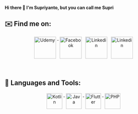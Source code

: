 #### Hi there 👋 I'm Supriyanto, but you can call me Supri

<!--
**Supriyanto6543/Supriyanto6543** is a ✨ _special_ ✨ repository because its `README.md` (this file) appears on your GitHub profile.

Here are some ideas to get you started:

🔭 I’m currently working on an new Startup
- 🌱 I’m currently learning 3d Game Development
- 👯 I’m looking to collaborate on open source project
- 🤔 I’m looking for help with ...
- 💬 Ask me about ...
- 📫 How to reach me: ...
- 😄 Pronouns: ...
- ⚡ Fun fact: ...
-->

## ✉️ Find me on:


<p align="center">
 <a href="https://www.udemy.com/user/84d70a98-e092-4a28-ab25-7d3bd5ecced4/?src=sac&kw=supriyanto" target="_blank"> <img src="https://user-images.githubusercontent.com/33416633/115433385-b513c100-a231-11eb-8bf3-8035320ed303.png" alt="Udemy" height="70" style="vertical-align:top; margin:4px"> </a>
 <a href="https://www.youtube.com/channel/UCizUJOglH-20rxYPP_FCwCA" target="_blank" rel="noopener noreferrer"> <img src="https://user-images.githubusercontent.com/33416633/115433910-4420d900-a232-11eb-8e5b-18a5bf1e163b.png" alt="Facebook" height="70" style="vertical-align:top; margin:4px"></a>
 <a href="http://www.linkedin.com/in/supri-yanto-6569a011a/"> <img src="https://user-images.githubusercontent.com/33416633/115434122-864a1a80-a232-11eb-9e99-56b7513ac3c2.png" alt="Linkedin" height="70" style="vertical-align:top; margin:4px"></a>
 <a href="mailto:supriyanto6543@gmail.com"> <img src="https://user-images.githubusercontent.com/33416633/115434591-125c4200-a233-11eb-85af-5ce6c46fe7b1.png" alt="Linkedin" height="70" style="vertical-align:top; margin:4px"></a>
</p>

<br />

## 🧰 Languages and Tools:
<p align="center">
<a href="https://www.udemy.com/course/kotlin-dari-nol-sampai-mahir-membuat-aplikasi-e-commerce/" target="_blank"> <img src="https://user-images.githubusercontent.com/33416633/115434912-741cac00-a233-11eb-9afe-5549cb531071.png" alt="Kotlin" height="50" style="vertical-align:top; margin:4px"> </a>
<a href="https://www.udemy.com/course/kursus-lengkap-java-dan-android-studio-build-9-apps/" target="_blank"> <img src="https://user-images.githubusercontent.com/33416633/115435393-fb6a1f80-a233-11eb-86aa-9d46f1bc091e.png" alt="Java" height="50" style="vertical-align:top; margin:4px"> </a>
 <a href="#" target="_blank"> <img src="https://user-images.githubusercontent.com/33416633/115435593-3409f900-a234-11eb-97aa-5e58c4770765.png" alt="Flutter" height="50" style="vertical-align:top; margin:4px"> </a>
 <a href="#" target="_blank"> <img src="https://user-images.githubusercontent.com/33416633/115435760-64519780-a234-11eb-8530-6131b11b0e0f.png" alt="PHP" height="50" style="vertical-align:top; margin:4px"> </a>
</p>
